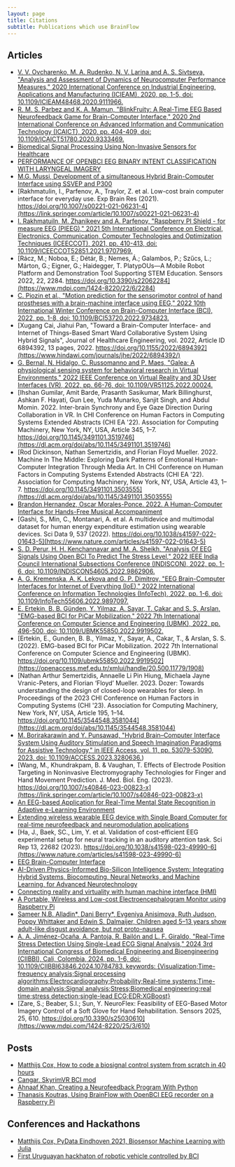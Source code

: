 ```yaml
---
layout: page
title: Citations
subtitle: Publications which use BrainFlow
---
```


## Articles


* [V. V. Ovcharenko, M. A. Rudenko, N. V. Larina and A. S. Sivtseva, "Analysis and Assessment of Dynamics of Neurocomputer Performance Measures," 2020 International Conference on Industrial Engineering, Applications and Manufacturing (ICIEAM), 2020, pp. 1-5, doi: 10.1109/ICIEAM48468.2020.9111966.](https://ieeexplore.ieee.org/abstract/document/9111966?casa_token=UCkGp90EJgUAAAAA:6Bv1V5K2UKlVcKfkNrYQq0Q3eJszLgGFmyrCXeRdKcGP4CWEiCRBeuA1rE50oBc24UwuAmQtUS78)
* [R. M. S. Parbez and K. A. Mamun, "BlinkFruity: A Real-Time EEG Based Neurofeedback Game for Brain-Computer Interface," 2020 2nd International Conference on Advanced Information and Communication Technology (ICAICT), 2020, pp. 404-409, doi: 10.1109/ICAICT51780.2020.9333469.](https://ieeexplore.ieee.org/abstract/document/9333469?casa_token=I4qKhmehrTsAAAAA:d6liiqB5yHMfAJIViHUoKLx07NnRXHdR2iKWnn-WkcTs79oHw8jlIJ715QdHkSAfl16EGIiWOs8Y)
* [Biomedical Signal Processing Using Non-Invasive Sensors for Healthcare](https://www.hindawi.com/journals/jhe/2021/5535810/)
* [PERFORMANCE OF OPENBCI EEG BINARY INTENT
CLASSIFICATION WITH LARYNGEAL IMAGERY](https://arxiv.org/pdf/2107.00045.pdf)
* [M.G. Mussi, Development of a simultaneous Hybrid Brain-Computer Interface using SSVEP and P300](https://www.resna.org/sites/default/files/conference/2021/NewEmergingTechnology/75_Mussi/75_Mussi.pdf)
* [Rakhmatulin, I., Parfenov, A., Traylor, Z. et al. Low-cost brain computer interface for everyday use. Exp Brain Res (2021). https://doi.org/10.1007/s00221-021-06231-4](https://link.springer.com/article/10.1007/s00221-021-06231-4)
* [I. Rakhmatuiln, M. Zhanikeev and A. Parfenov, "Raspberry PI Shield - for measure EEG (PIEEG)," 2021 5th International Conference on Electrical, Electronics, Communication, Computer Technologies and Optimization Techniques (ICEECCOT), 2021, pp. 410-413, doi: 10.1109/ICEECCOT52851.2021.9707969.](https://ieeexplore.ieee.org/document/9707969)
* [Rácz, M.; Noboa, E.; Détár, B.; Nemes, Á.; Galambos, P.; Szűcs, L.; Márton, G.; Eigner, G.; Haidegger, T. PlatypOUs—A Mobile Robot Platform and Demonstration Tool Supporting STEM Education. Sensors 2022, 22, 2284. https://doi.org/10.3390/s22062284](https://www.mdpi.com/1424-8220/22/6/2284)
* [C. Piozin et al., "Motion prediction for the sensorimotor control of hand prostheses with a brain-machine interface using EEG," 2022 10th International Winter Conference on Brain-Computer Interface (BCI), 2022, pp. 1-8, doi: 10.1109/BCI53720.2022.9734823.](https://ieeexplore.ieee.org/abstract/document/9734823)
* [Xugang Cai, Jiahui Pan, "Toward a Brain-Computer Interface- and Internet of Things-Based Smart Ward Collaborative System Using Hybrid Signals", Journal of Healthcare Engineering, vol. 2022, Article ID 6894392, 13 pages, 2022. https://doi.org/10.1155/2022/6894392](https://www.hindawi.com/journals/jhe/2022/6894392/)
* [G. Bernal, N. Hidalgo, C. Russomanno and P. Maes, "Galea: A physiological sensing system for behavioral research in Virtual Environments," 2022 IEEE Conference on Virtual Reality and 3D User Interfaces (VR), 2022, pp. 66-76, doi: 10.1109/VR51125.2022.00024.](https://ieeexplore.ieee.org/abstract/document/9756768)
* [Ihshan Gumilar, Amit Barde, Prasanth Sasikumar, Mark Billinghurst, Ashkan F. Hayati, Gun Lee, Yuda Munarko, Sanjit Singh, and Abdul Momin. 2022. Inter-brain Synchrony and Eye Gaze Direction During Collaboration in VR. In CHI Conference on Human Factors in Computing Systems Extended Abstracts (CHI EA '22). Association for Computing Machinery, New York, NY, USA, Article 345, 1–7. https://doi.org/10.1145/3491101.3519746](https://dl.acm.org/doi/abs/10.1145/3491101.3519746)
* [Rod Dickinson, Nathan Semertzidis, and Florian Floyd Mueller. 2022. Machine In The Middle: Exploring Dark Patterns of Emotional Human-Computer Integration Through Media Art. In CHI Conference on Human Factors in Computing Systems Extended Abstracts (CHI EA '22). Association for Computing Machinery, New York, NY, USA, Article 43, 1–7. https://doi.org/10.1145/3491101.3503555](https://dl.acm.org/doi/abs/10.1145/3491101.3503555)
* [Brandon Hernandez, Oscar Morales-Ponce. 2022. A Human-Computer Interface for Hands-Free Musical Accompaniment](https://scholarworks.calstate.edu/downloads/2n49t693d)
* [Gashi, S., Min, C., Montanari, A. et al. A multidevice and multimodal dataset for human energy expenditure estimation using wearable devices. Sci Data 9, 537 (2022). https://doi.org/10.1038/s41597-022-01643-5](https://www.nature.com/articles/s41597-022-01643-5)
* [S. D. Perur, H. H. Kenchannavar and M. A. Sheikh, "Analysis Of EEG Signals Using Open BCI To Predict The Stress Level," 2022 IEEE India Council International Subsections Conference (INDISCON), 2022, pp. 1-6, doi: 10.1109/INDISCON54605.2022.9862906.](https://ieeexplore.ieee.org/abstract/document/9862906)
* [A. G. Kremenska, A. K. Lekova and G. P. Dimitrov, "EEG Brain-Computer Interfaces for Internet of Everything (IoE)," 2022 International Conference on Information Technologies (InfoTech), 2022, pp. 1-6, doi: 10.1109/InfoTech55606.2022.9897097.](https://ieeexplore.ieee.org/abstract/document/9897097)
* [E. Ertekin, B. B. Günden, Y. Yilmaz, A. Sayar, T. Çakar and S. Ş. Arslan, "EMG-based BCI for PiCar Mobilization," 2022 7th International Conference on Computer Science and Engineering (UBMK), 2022, pp. 496-500, doi: 10.1109/UBMK55850.2022.9919502.](https://ieeexplore.ieee.org/abstract/document/9919502)
* [Ertekin, E., Gunden, B. B., Yilmaz, Y., Sayar, A., Cakar, T., & Arslan, S. S. (2022). EMG-based BCI for PiCar Mobilization. 2022 7th International Conference on Computer Science and Engineering (UBMK). https://doi.org/10.1109/ubmk55850.2022.9919502](https://openaccess.mef.edu.tr/xmlui/handle/20.500.11779/1908)
* [Nathan Arthur Semertzidis, Annaelle Li Pin Hiung, Michaela Jayne Vranic-Peters, and Florian ‘Floyd’ Mueller. 2023. Dozer: Towards understanding the design of closed-loop wearables for sleep. In Proceedings of the 2023 CHI Conference on Human Factors in Computing Systems (CHI '23). Association for Computing Machinery, New York, NY, USA, Article 195, 1–14. https://doi.org/10.1145/3544548.3581044](https://dl.acm.org/doi/abs/10.1145/3544548.3581044)
* [M. Borirakarawin and Y. Punsawad, "Hybrid Brain–Computer Interface System Using Auditory Stimulation and Speech Imagination Paradigms for Assistive Technology," in IEEE Access, vol. 11, pp. 53079-53090, 2023, doi: 10.1109/ACCESS.2023.3280636.](https://ieeexplore.ieee.org/document/10138171))
* [Wang, M., Khundrakpam, B. & Vaughan, T. Effects of Electrode Position Targeting in Noninvasive Electromyography Technologies for Finger and Hand Movement Prediction. J. Med. Biol. Eng. (2023). https://doi.org/10.1007/s40846-023-00823-x](https://link.springer.com/article/10.1007/s40846-023-00823-x)
* [An EEG-based Application for Real-Time Mental State Recognition in Adaptive e-Learning Environment](http://manolito.image.ece.ntua.gr/papers/1092.pdf)
* [Extending wireless wearable EEG device with Single Board Computer for real-time neurofeedback and neuromodulation applications](https://www.researchgate.net/profile/Arun-Sasidharan-2/publication/375927218_Extending_wireless_wearable_EEG_device_with_Single_Board_Computer_for_real-time_neurofeedback_and_neuromodulation_applications/links/656468403fa26f66f42f9f17/Extending-wireless-wearable-EEG-device-with-Single-Board-Computer-for-real-time-neurofeedback-and-neuromodulation-applications.pdf)
* [Ha, J., Baek, SC., Lim, Y. et al. Validation of cost-efficient EEG experimental setup for neural tracking in an auditory attention task. Sci Rep 13, 22682 (2023). https://doi.org/10.1038/s41598-023-49990-6](https://www.nature.com/articles/s41598-023-49990-6)
* [EEG Brain-Computer Interface](https://danielm.ca/media/BCI.pdf)
* [AI-Driven Physics-Informed Bio-Silicon Intelligence System: Integrating Hybrid Systems, Biocomputing, Neural Networks, and Machine Learning, for Advanced Neurotechnology](https://repositorio.uniandes.edu.co/server/api/core/bitstreams/decc84d7-57aa-402b-b3eb-4b71091f3653/content)
* [Connecting reality and virtuality with human machine interface (HMI)](https://repositorio.uniandes.edu.co/server/api/core/bitstreams/decc84d7-57aa-402b-b3eb-4b71091f3653/content)
* [A Portable, Wireless and Low-cost Electroencephalogram Monitor using Raspberry Pi](https://scholar.google.com/scholar_url?url=https://humentech.utm.my/index.php/humentech/article/download/78/74&hl=ru&sa=X&d=4898799593110343236&ei=YL-4ZqW_Ea-Ly9YPh_ymkAQ&scisig=AFWwaebwZwkUfHrkv5sUPMS2OJ0m&oi=scholaralrt&hist=5H-pN8UAAAAJ:8422972904888955527:AFWwaea26jtZS4RpS-GW7PCoCtkS&html=&pos=0&folt=kw)
* [Sameer N.B. Alladin*, Dani Berry*, Evgeniya Anisimova, Ruth Judson, Poppy Whittaker and Edwin S. Dalmaijer, Children aged 5–13 years show adult-like disgust avoidance, but not proto-nausea](https://scholar.google.com/scholar_url?url=https://journals.sagepub.com/doi/pdf/10.1177/23982128241279616&hl=ru&sa=X&d=1320270410984153383&ei=a27dZtekGs2G6rQP2taY2A8&scisig=AFWwaeZQY4UeZn03iACTQNhixLhr&oi=scholaralrt&hist=5H-pN8UAAAAJ:8422972904888955527:AFWwaea26jtZS4RpS-GW7PCoCtkS&html=&pos=0&folt=kw)
* [A. A. Jiménez-Ocaña, A. Pantoja, R. Bailón and L. F. Giraldo, "Real-Time Stress Detection Using Single-Lead ECG Signal Analysis," 2024 3rd International Congress of Biomedical Engineering and Bioengineering (CIIBBI), Cali, Colombia, 2024, pp. 1-6, doi: 10.1109/CIIBBI63846.2024.10784783.
keywords: {Visualization;Time-frequency analysis;Signal processing algorithms;Electrocardiography;Probability;Real-time systems;Time-domain analysis;Signal analysis;Stress;Biomedical engineering;real time;stress detection;single-lead ECG;EDR;XGBoost}](https://ieeexplore.ieee.org/abstract/document/10784783)
* [Zare, S.; Beaber, S.I.; Sun, Y. NeuroFlex: Feasibility of EEG-Based Motor Imagery Control of a Soft Glove for Hand Rehabilitation. Sensors 2025, 25, 610. https://doi.org/10.3390/s25030610](https://www.mdpi.com/1424-8220/25/3/610)

## Posts

* [Matthijs Cox, How to code a biosignal control system from scratch in 40 hours](https://levelup.gitconnected.com/how-to-code-a-biosignal-control-system-from-scratch-in-40-hours-54290c1eb0c7)
* [Cangar, SkyrimVR BCI mod](https://www.nexusmods.com/skyrimspecialedition/mods/58489)
* [Ahnaaf Khan, Creating a Neurofeedback Program With Python](https://ahnaafk.medium.com/creating-a-neurofeedback-program-with-python-c6153022a4e7)
* [Thanasis Koutras, Using BrainFlow with OpenBCI EEG recorder on a Raspberry Pi](https://medium.com/@basoph2002/using-brainflow-with-openbci-eeg-recorder-on-a-raspberry-pi-e578dca675ce)

## Conferences and Hackathons

* [Matthijs Cox, PyData Eindhoven 2021, Biosensor Machine Learning with Julia](https://www.youtube.com/watch?v=kLj0JQKhNMM)
* [First Uruguayan hackhaton of robotic vehicle controlled by BCI](https://openbci.com/community/first-uruguayan-hackathon-of-robotic-vehicle-controlled-by-brain-computer-interfaces/)
